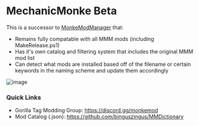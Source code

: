 # MechanicMonke Beta
This is a successor to [MonkeModManager](https://github.com/DeadlyKitten/MonkeModManager) that:
- Remains fully compatable with all MMM mods (including MakeRelease.ps1)
- Has it's own catalog and filtering system that includes the original MMM mod list
- Can detect what mods are installed based off of the filename or certain keywords in the naming scheme and update them accordingly

![image](https://github.com/user-attachments/assets/702b1b9b-06bc-4732-af40-6b2fac4f6c08)

### Quick Links
- Gorilla Tag Modding Group: https://discord.gg/monkemod
- Mod Catalog (.json): https://github.com/binguszingus/MMDictionary
